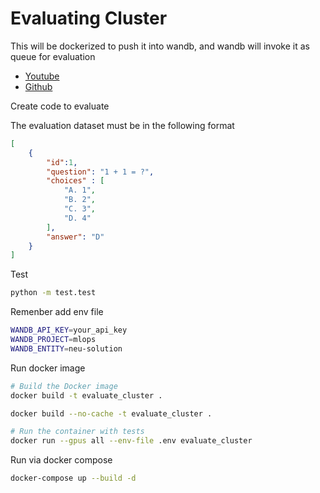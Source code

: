 # Evaluating Cluster

This will be dockerized to push it into wandb, and wandb will invoke it as queue for evaluation

- [Youtube](https://www.youtube.com/watch?v=d_TN8fIDSB8&list=PLD80i8An1OEGECFPgY-HPCNjXgGu-qGO6&index=17)
- [Github](https://github.com/wandb/edu/tree/main/model-management)


Create code to evaluate

The evaluation dataset must be in the following format

```json
[
    {
        "id":1,
        "question": "1 + 1 = ?",
        "choices" : [
            "A. 1",
            "B. 2",
            "C. 3",
            "D. 4"
        ],
        "answer": "D"
    }
]
```

Test
```bash
python -m test.test
```

Remenber add env file
```bash
WANDB_API_KEY=your_api_key
WANDB_PROJECT=mlops
WANDB_ENTITY=neu-solution
```

Run docker image
```bash
# Build the Docker image
docker build -t evaluate_cluster .

docker build --no-cache -t evaluate_cluster .

# Run the container with tests
docker run --gpus all --env-file .env evaluate_cluster
```

Run via docker compose
```bash
docker-compose up --build -d
```